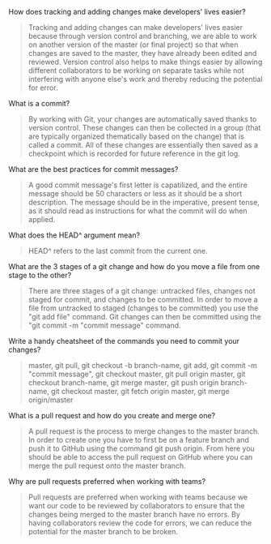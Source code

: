 How does tracking and adding changes make developers' lives easier?
> Tracking and adding changes can make developers' lives easier because through version control and branching, we are able to work on another version of the master (or final project) so that when changes are saved to the master, they have already been edited and reviewed. Version control also helps to make things easier by allowing different collaborators to be working on separate tasks while not interfering with anyone else's work and thereby reducing the potential for error.

What is a commit?
> By working with Git, your changes are automatically saved thanks to version control. These changes can then be collected in a group (that are typically organized thematically based on the change) that is called a commit. All of these changes are essentially then saved as a checkpoint which is recorded for future reference in the git log.

What are the best practices for commit messages?
> A good commit message's first letter is capatilized, and the entire message should be 50 characters or less as it should be a short description. The message should be in the imperative, present tense, as it should read as instructions for what the commit will do when applied.

What does the HEAD^ argument mean?
> HEAD^ refers to the last commit from the current one.

What are the 3 stages of a git change and how do you move a file from one stage to the other?
> There are three stages of a git change: untracked files, changes not staged for commit, and changes to be committed. In order to move a file from untracked to staged (changes to be committed) you use the "git add file" command. Git changes can then be committed using the "git commit -m "commit message" command.

Write a handy cheatsheet of the commands you need to commit your changes?
> master, git pull, git checkout -b branch-name, git add, git commit -m "commit message", git checkout master, git pull origin master, git checkout branch-name, git merge master, git push origin branch-name, git checkout master, git fetch origin master, git merge origin/master

What is a pull request and how do you create and merge one?
> A pull request is the process to merge changes to the master branch. In order to create one you have to first be on a feature branch and push it to GitHub using the command git push origin. From here you should be able to access the pull request on GitHub where you can merge the pull request onto the master branch.

Why are pull requests preferred when working with teams?
> Pull requests are preferred when working with teams because we want our code to be reviewed by collaborators to ensure that the changes being merged to the master branch have no errors. By having collaborators review the code for errors, we can reduce the potential for the master branch to be broken.